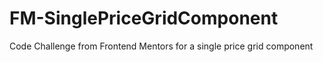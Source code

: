 # FM-SinglePriceGridComponent
Code Challenge from Frontend Mentors for a single price grid component
